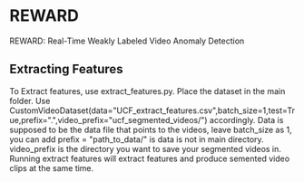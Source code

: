 # REWARD
REWARD: Real-Time Weakly Labeled Video Anomaly Detection
## Extracting Features
To Extract features, use extract_features.py. Place the dataset in the main folder.
Use CustomVideoDataset(data="UCF_extract_features.csv",batch_size=1,test=True,prefix=".",video_prefix="ucf_segmented_videos/") accordingly. Data is supposed to be the data file that points to the videos, leave batch_size as 1, you can add prefix = "path_to_data/" is data is not in main directory. video_prefix is the directory you want to save your segmented videos in. Running extract features will extract features and produce semented video clips at the same time.

